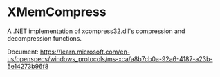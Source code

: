 # XMemCompress

A .NET implementation of xcompress32.dll's compression and decompression functions.

Document: https://learn.microsoft.com/en-us/openspecs/windows_protocols/ms-xca/a8b7cb0a-92a6-4187-a23b-5e14273b96f8
